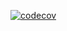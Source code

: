 [![codecov](https://codecov.io/gh/n-goyal/shortie/branch/master/graph/badge.svg?token=LNJ30EYSJY)](https://codecov.io/gh/n-goyal/shortie)
